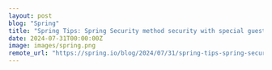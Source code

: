 ```yaml
---
layout: post
blog: "Spring"
title: "Spring Tips: Spring Security method security with special guest Rob Winch"
date: 2024-07-31T00:00:00Z
image: images/spring.png
remote_url: "https://spring.io/blog/2024/07/31/spring-tips-spring-security-method-security-with-special-guest-rob-winch"
---
```


